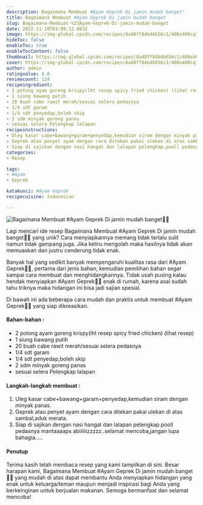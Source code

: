 ```yaml
---
description: Bagaimana Membuat #Ayam Geprek Di jamin mudah banget"
title: Bagaimana Membuat #Ayam Geprek Di jamin mudah banget
slug: Bagaimana-Membuat-%23Ayam-Geprek-Di-jamin-mudah-banget
date: 2022-11-18T03:09:12.063Z
image: https://img-global.cpcdn.com/recipes/8a48ff84b46656c1/400x400cq70/photo.jpg
hideToc: false
enableToc: true
enableTocContent: false
thumbnail: https://img-global.cpcdn.com/recipes/8a48ff84b46656c1/400x400cq70/photo.jpg
cover: https://img-global.cpcdn.com/recipes/8a48ff84b46656c1/400x400cq70/photo.jpg
author: admin
ratingvalue: 4.8
reviewcount: 124
recipeingredient:
- 2 potong ayam goreng krispy(lht resep spicy fried chicken) (lihat resep)
- 1 siung bawang putih
- 20 buah cabe rawit merah/sesuai selera pedasnya
- 1/4 sdt garam
- 1/4 sdt penyedap,boleh skip
- 2 sdm minyak goreng panas
- sesuai selera Pelengkap lalapan
recipeinstructions:
- Uleg kasar cabe+bawang+garam+penyedap,kemudian siram dengan minyak panas.
- Geprek atau penyet ayam dengan cara ditekan pakai ulekan di atas sambal,aduk merata.
- Siap di sajikan dengan nasi hangat dan lalapan pelengkap.pooll pedasnya mantaaaaps abiiiiiizzzzz..selamat mencoba,jangan lupa bahagia.....
categories:
- Resep

tags:
- #Ayam
- Geprek

katakunci: #Ayam Geprek
recipecuisine: Indonesian

---
```


![Bagaimana Membuat #Ayam Geprek Di jamin mudah banget👩‍🍳](https://img-global.cpcdn.com/recipes/8a48ff84b46656c1/400x400cq70/photo.jpg)

Lagi mencari ide resep Bagaimana Membuat #Ayam Geprek Di jamin mudah banget👩‍🍳 yang unik? Cara menyiapkannya memang tidak terlalu sulit namun tidak gampang juga. Jika keliru mengolah maka hasilnya tidak akan memuaskan dan justru cenderung tidak enak.

Banyak hal yang sedikit banyak mempengaruhi kualitas rasa dari #Ayam Geprek👩‍🍳, pertama dari jenis bahan, kemudian pemilihan bahan segar sampai cara membuat dan menghidangkannya. Tidak usah pusing kalau hendak menyiapkan #Ayam Geprek👩‍🍳 enak di rumah, karena asal sudah tahu triknya maka hidangan ini bisa jadi sajian spesial.

Di bawah ini ada beberapa cara mudah dan praktis untuk membuat #Ayam Geprek👩‍🍳 yang siap dikreasikan.

<!--inarticleads1-->

#### Bahan-bahan :

- 2 potong ayam goreng krispy(lht resep spicy fried chicken) (lihat resep)
- 1 siung bawang putih
- 20 buah cabe rawit merah/sesuai selera pedasnya
- 1/4 sdt garam
- 1/4 sdt penyedap,boleh skip
- 2 sdm minyak goreng panas
- sesuai selera Pelengkap lalapan

<!--inarticleads2-->

#### Langkah-langkah membuat :

1. Uleg kasar cabe+bawang+garam+penyedap,kemudian siram dengan minyak panas.
1. Geprek atau penyet ayam dengan cara ditekan pakai ulekan di atas sambal,aduk merata.
1. Siap di sajikan dengan nasi hangat dan lalapan pelengkap.pooll pedasnya mantaaaaps abiiiiiizzzzz..selamat mencoba,jangan lupa bahagia.....

#### Penutup

Terima kasih telah membaca resep yang kami tampilkan di sini. Besar harapan kami, Bagaimana Membuat #Ayam Geprek Di jamin mudah banget👩‍🍳 yang mudah di atas dapat membantu Anda menyiapkan hidangan yang enak untuk keluarga/teman maupun menjadi inspirasi bagi Anda yang berkeinginan untuk berjualan makanan. Semoga bermanfaat dan selamat mencoba!